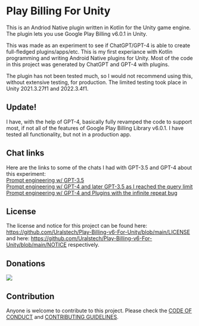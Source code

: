 # Play Billing For Unity

This is an Andriod Native plugin written in Kotlin for the Unity game engine. The plugin lets you use Google Play Billing v6.0.1 in Unity.

This was made as an experiment to see if ChatGPT/GPT-4 is able to create full-fledged plugins/apps/etc. This is my first experiance with Kotlin programming and writing Android Native plugins for Unity. Most of the code in this project was generated by ChatGPT and GPT-4 with plugins.

The plugin has not been tested much, so I would not recommend using this, without extensive testing, for production. The limited testing took place in Unity 2021.3.27f1 and 2022.3.4f1.

## Update!

I have, with the help of GPT-4, basically fully revamped the code to support most, if not all of the features of Google Play Billing Library v6.0.1. I have tested all functionality, but not in a production app.

## Chat links

Here are the links to some of the chats I had with GPT-3.5 and GPT-4 about this experiment:\
[Prompt engineering w/ GPT-3.5](https://chat.openai.com/share/2eb8d013-4b28-4466-9314-d97a4157c10a) \
[Prompt engineering w/ GPT-4 and later GPT-3.5 as I reached the query limit](https://chat.openai.com/share/345ee174-23ab-4250-b2fa-404488a1dd4d) \
[Prompt engineering w/ GPT-4 and Plugins with the infinite repeat bug](https://chat.openai.com/share/d0f04d33-2f17-4c17-8bd6-26e99590caf1)

## License

The license and notice for this project can be found here: https://github.com/Uralstech/Play-Billing-v6-For-Unity/blob/main/LICENSE and here: https://github.com/Uralstech/Play-Billing-v6-For-Unity/blob/main/NOTICE respectively.

## Donations

[![](https://img.shields.io/badge/Buy_me_a_coffee-black?style=for-the-badge&logo=buy-me-a-coffee&color=FFFFFF)](https://bmc.link/udayshankar)

## Contribution

Anyone is welcome to contribute to this project. Please check the [CODE OF CONDUCT](https://github.com/Uralstech/Play-Billing-v6-For-Unity/blob/main/CODE_OF_CONDUCT.md) and [CONTRIBUTING GUIDELINES](https://github.com/Uralstech/Play-Billing-v6-For-Unity/blob/main/CONTRIBUTING.md).